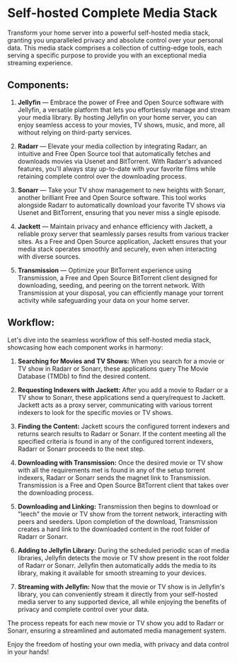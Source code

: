 # Self-hosted Complete Media Stack

Transform your home server into a powerful self-hosted media stack, granting you unparalleled privacy and absolute control over your personal data. This media stack comprises a collection of cutting-edge tools, each serving a specific purpose to provide you with an exceptional media streaming experience.

## Components:

1. **Jellyfin** — Embrace the power of Free and Open Source software with Jellyfin, a versatile platform that lets you effortlessly manage and stream your media library. By hosting Jellyfin on your home server, you can enjoy seamless access to your movies, TV shows, music, and more, all without relying on third-party services.

2. **Radarr** — Elevate your media collection by integrating Radarr, an intuitive and Free Open Source tool that automatically fetches and downloads movies via Usenet and BitTorrent. With Radarr's advanced features, you'll always stay up-to-date with your favorite films while retaining complete control over the downloading process.

3. **Sonarr** — Take your TV show management to new heights with Sonarr, another brilliant Free and Open Source software. This tool works alongside Radarr to automatically download your favorite TV shows via Usenet and BitTorrent, ensuring that you never miss a single episode.

4. **Jackett** — Maintain privacy and enhance efficiency with Jackett, a reliable proxy server that seamlessly parses results from various tracker sites. As a Free and Open Source application, Jackett ensures that your media stack operates smoothly and securely, even when interacting with diverse sources.

5. **Transmission** — Optimize your BitTorrent experience using Transmission, a Free and Open Source BitTorrent client designed for downloading, seeding, and peering on the torrent network. With Transmission at your disposal, you can efficiently manage your torrent activity while safeguarding your data on your home server.

## Workflow:

Let's dive into the seamless workflow of this self-hosted media stack, showcasing how each component works in harmony:

1. **Searching for Movies and TV Shows:** When you search for a movie or TV show in Radarr or Sonarr, these applications query The Movie Database (TMDb) to find the desired content.

2. **Requesting Indexers with Jackett:** After you add a movie to Radarr or a TV show to Sonarr, these applications send a query/request to Jackett. Jackett acts as a proxy server, communicating with various torrent indexers to look for the specific movies or TV shows.

3. **Finding the Content:** Jackett scours the configured torrent indexers and returns search results to Radarr or Sonarr. If the content meeting all the specified criteria is found in any of the configured torrent indexers, Radarr or Sonarr proceeds to the next step.

4. **Downloading with Transmission:** Once the desired movie or TV show with all the requirements met is found in any of the setup torrent indexers, Radarr or Sonarr sends the magnet link to Transmission. Transmission is a Free and Open Source BitTorrent client that takes over the downloading process.

5. **Downloading and Linking:** Transmission then begins to download or "leech" the movie or TV show from the torrent network, interacting with peers and seeders. Upon completion of the download, Transmission creates a hard link to the downloaded content in the root folder of Radarr or Sonarr.

6. **Adding to Jellyfin Library:** During the scheduled periodic scan of media libraries, Jellyfin detects the movie or TV show present in the root folder of Radarr or Sonarr. Jellyfin then automatically adds the media to its library, making it available for smooth streaming to your devices.

7. **Streaming with Jellyfin:** Now that the movie or TV show is in Jellyfin's library, you can conveniently stream it directly from your self-hosted media server to any supported device, all while enjoying the benefits of privacy and complete control over your data.

The process repeats for each new movie or TV show you add to Radarr or Sonarr, ensuring a streamlined and automated media management system.

Enjoy the freedom of hosting your own media, with privacy and data control in your hands!